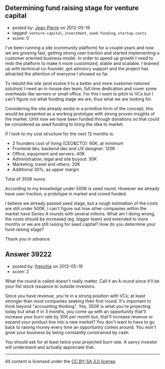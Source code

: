 ## Determining fund raising stage for venture capital

- posted by: [Jean-Pierre](https://stackexchange.com/users/-1/16984-jean-pierre) on 2012-05-19
- tagged: `venture-capital`, `investment`, `seed-funding`, `startup-costs`
- score: 0

I've been running a site (community platform) for a couple years and now we are growing fast, getting strong user traction and started implementing a customer oriented business model. In order to speed up growth I need to redo the platform to make it more customized, stable and scalable. I teamed up with technical co-founder, got advisory support and the project has attracted the attention of everyone I showed so far.

To rebuild the site (and evolve it to a better and more customer-tailored solution) I need an in-house dev team, full time dedication and cover some overheads like servers or small office. For this I want to pitch to VCs but I can't figure out what funding stage we are, thus what we are looking for. 

Considering the site already exists in a primitive form of the concept, this would be presented as a working prototype with strong proven insights of the market. Until now we have been funded through donations so that could be considered as seed funding to bring the idea to market.

If I look to my cost structure for the next 12 months is:

 - 2 founders cost of living (CEO&CTO): 60K, at minimum
 - Frontend dev, backend dev and UX designer: 120K
 - Office, equipment and servers: 40K
 - Administration, legal and site buyout: 30K
 - Marketing, travel and others: 20K
 - Additional 30%, as upper margin

Total of 350K euros.

According to my knowledge under 500K is seed round.
However we already have user traction, a prototype in market and crowd funded.

I believe we already passed seed stage, but a rough estimation of the costs are still under 500K. I can't figure out how other companies within the market have Series A rounds with several milions. What am I doing wrong, the costs should be increased (eg. bigger team) and extended to more months or we are still raising for seed capital? How do you determine your fund raising stage?

Thank you in advance







## Answer 39222

- posted by: [frenchie](https://stackexchange.com/users/-1/15155-frenchie) on 2012-05-19
- score: 2

What the round is called doesn't really matter. Call it an A round since it'll be your fist stock issuance to outside investors.

Since you have revenue, you're in a strong position with VCs; at least stronger than most companies seeking their first round. It's important to think beyond "accounting thinking". Yes, 350K is what you're projecting today but what if in 3 months, you come up with an opportunity that'll increase your burn rate by 30K per month but, that'll increase revenue or expand your product line into a new market? You don't want to have to go back to raising money every time an opportunity comes around. You won't grow your business by being constantly constrained by cash.

You should ask for at least twice your projected burn rate. A savvy investor will understand and actually appreciate that.
  



---

All content is licensed under the [CC BY-SA 3.0 license](https://creativecommons.org/licenses/by-sa/3.0/).
